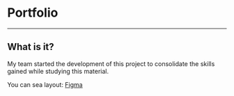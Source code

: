 # Portfolio
---
## What is it?
My team started the development of this project
to consolidate the skills gained while studying this material.

You can sea layout:
  [Figma](https://www.figma.com/file/uVUrcwq6ugp6AiJhJZh6TC/Portfolio?node-id=0%3A1)
